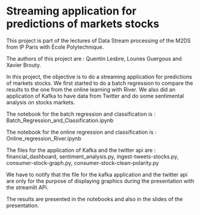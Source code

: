 # Streaming application for predictions of markets stocks
This project is part of the lectures of Data Stream processing of the M2DS from IP Paris with École Polytechnique. 

The authors of this project are : Quentin Lesbre, Lounes Guergous and Xavier Brouty. 

In this project, the objective is to do a streaming application for predictions of markets stocks. 
We first started to do a batch regression to compare the results to the one from the online learning with River. 
We also did an application of Kafka to have data from Twitter and do some sentimental analysis on stocks markets. 

The notebook for the batch regression and classification is : Batch_Regression_and_Classification.ipynb

The notebook for the online regression and classification is : Online_regression_River.ipynb

The files for the application of Kafka and the twitter api are : financial_dashboard, sentiment_analysis.py, ingest-tweets-stocks.py, consumer-stock-graph.py, consumer-stock-clean-polarity.py

We have to notify that the file for the kafka application and the twitter api are only for the purpose of displaying graphics during the presentation with the streamlit APi.

The results are presented in the notebooks and also in the slides of the presentation. 

